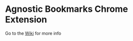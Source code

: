 # Agnostic Bookmarks Chrome Extension
Go to the [Wiki](https://github.com/UNIZAR-30248-2015-AgnosticBookmarks/chormeExtension/wiki) for more info
